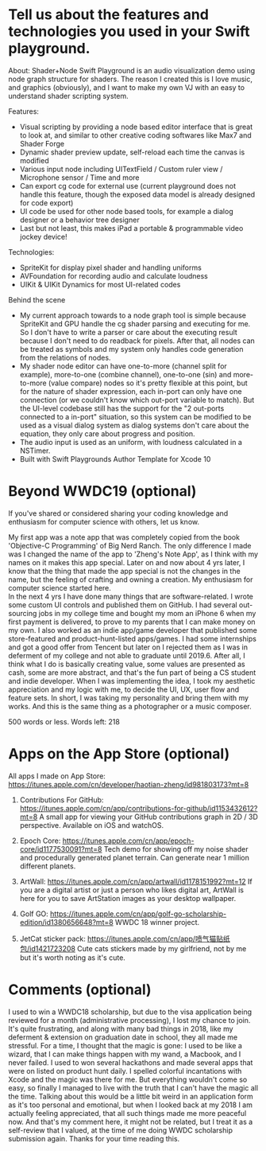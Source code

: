 # Tell us about the features and technologies you used in your Swift playground.

About: 
Shader+Node Swift Playground is an audio visualization demo using node graph structure for shaders. The reason I created this is I love music, and graphics (obviously), and I want to make my own VJ with an easy to understand shader scripting system. 

Features:
* Visual scripting by providing a node based editor interface that is great to look at, and similar to other creative coding softwares like Max7 and Shader Forge
* Dynamic shader preview update, self-reload each time the canvas is modified
* Various input node including UITextField / Custom ruler view / Microphone sensor / Time and more
* Can export cg code for external use (current playground does not handle this feature, though the exposed data model is already designed for code export) 
* UI code be used for other node based tools, for example a dialog designer or a behavior tree designer
* Last but not least, this makes iPad a portable & programmable video jockey device!

Technologies: 
* SpriteKit for display pixel shader and handling uniforms
* AVFoundation for recording audio and calculate loudness 
* UIKit & UIKit Dynamics for most UI-related codes

Behind the scene 
* My current approach towards to a node graph tool is simple because SpriteKit and GPU handle the cg shader parsing and executing for me. So I don't have to write a parser or care about the executing result because I don't need to do readback for pixels. After that, all nodes can be treated as symbols and my system only handles code generation from the relations of nodes.
* My shader node editor can have one-to-more (channel split for example), more-to-one (combine channel), one-to-one (sin) and more-to-more (value compare) nodes so it's pretty flexible at this point, but for the nature of shader expression, each in-port can only have one connection (or we couldn't know which out-port variable to match). But the UI-level codebase still has the support for the "2 out-ports connected to a in-port" situation, so this system can be modified to be used as a visual dialog system as dialog systems don't care about the equation, they only care about progress and position.
* The audio input is used as an uniform, with loudness calculated in a NSTimer.
* Built with Swift Playgrounds Author Template for Xcode 10


# Beyond WWDC19 (optional)
If you've shared or considered sharing your coding knowledge and enthusiasm for computer science with others, let us know.

My first app was a note app that was completely copied from the book 'Objective-C Programming' of Big Nerd Ranch. The only difference I made was I changed the name of the app to 'Zheng's Note App', as I think with my names on it makes this app special. Later on and now about 4 yrs later, I know that the thing that made the app special is not the changes in the name, but the feeling of crafting and owning a creation. My enthusiasm for computer science started here.   
In the next 4 yrs I have done many things that are software-related. I wrote some custom UI controls and published them on GitHub. I had several out-sourcing jobs in my college time and bought my mom an iPhone 6 when my first payment is delivered, to prove to my parents that I can make money on my own. I also worked as an indie app/game developer that published some  store-featured and product-hunt-listed apps/games. I had some internships and got a good offer from Tencent but later on I rejected them as I was in deferment of my college and not able to graduate until 2019.6. 
After all, I think what I do is basically creating value, some values are presented as cash, some are more abstract, and that's the fun part of being a CS student and indie developer. When I was implementing the idea, I took my aesthetic appreciation and my logic with me, to decide the UI, UX, user flow and feature sets. In short, I was taking my personality and bring them with my works. And this is the same thing as a photographer or a music composer.

500 words or less. Words left: 218

# Apps on the App Store (optional)

All apps I made on App Store: https://itunes.apple.com/cn/developer/haotian-zheng/id981803173?mt=8

1. Contributions For GitHub:
https://itunes.apple.com/cn/app/contributions-for-github/id1153432612?mt=8
A small app for viewing your GitHub contributions graph in 2D / 3D perspective. Available on iOS and watchOS.

2. Epoch Core:
https://itunes.apple.com/cn/app/epoch-core/id1177530091?mt=8
Tech demo for showing off my noise shader and procedurally generated planet terrain. Can generate near 1 million different planets.

3. ArtWall:
https://itunes.apple.com/cn/app/artwall/id1178151992?mt=12
If you are a digital artist or just a person who likes digital art, ArtWall is here for you to save ArtStation images as your desktop wallpaper.

4. Golf GO:
https://itunes.apple.com/cn/app/golf-go-scholarship-edition/id1380656648?mt=8
WWDC 18 winner project.

5. JetCat sticker pack:
https://itunes.apple.com/cn/app/喷气猫贴纸包/id1421723208
Cute cats stickers made by my girlfriend, not by me but it's worth noting as it's cute.

# Comments (optional)

I used to win a WWDC18 scholarship, but due to the visa application being reviewed for a month (administrative processing), I lost my chance to join. It's quite frustrating, and along with many bad things in 2018, like my deferment & extension on graduation date in school, they all made me stressful. 
For a time, I thought that the magic is gone: I used to be like a wizard, that I can make things happen with my wand, a Macbook, and I never failed. I used to won several hackathons and made several apps that were on listed on product hunt daily. I spelled colorful incantations with Xcode and the magic was there for me. But everything wouldn't come so easy, so finally I managed to live with the truth that I can't have the magic all the time. 
Talking about this would be a little bit weird in an application form as it's too personal and emotional, but when I looked back at my 2018 I am actually feeling appreciated, that all such things made me more peaceful now. And that's my comment here, it might not be related, but I treat it as a self-review that I valued, at the time of me doing WWDC scholarship submission again. Thanks for your time reading this.